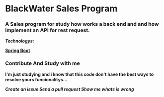 <h1>BlackWater Sales Program</h1>


<h3> 
A Sales program for study how works a back end and and how implement an API for rest request.
</h3>

<b><i>Technologys:</i><b>

<a href="https://spring.io/tools3/sts/all">Spring Boot</a>

<h3>Contribute And Study with me</h3>

I'm just studying and i know that this code don't have the best ways to resolve yours funcionalitys... 

<i>Create an issue</i>
<i>Send a pull request</i> 
<i>Show me whats is wrong</i>
